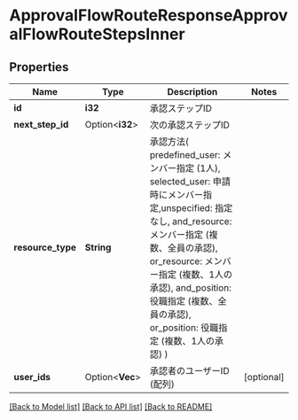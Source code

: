 # ApprovalFlowRouteResponseApprovalFlowRouteStepsInner

## Properties

Name | Type | Description | Notes
------------ | ------------- | ------------- | -------------
**id** | **i32** | 承認ステップID | 
**next_step_id** | Option<**i32**> | 次の承認ステップID | 
**resource_type** | **String** | 承認方法( predefined_user: メンバー指定 (1人), selected_user: 申請時にメンバー指定,unspecified: 指定なし, and_resource: メンバー指定 (複数、全員の承認), or_resource: メンバー指定 (複数、1人の承認), and_position: 役職指定 (複数、全員の承認), or_position: 役職指定 (複数、1人の承認) )  | 
**user_ids** | Option<**Vec<i32>**> | 承認者のユーザーID (配列) | [optional]

[[Back to Model list]](../README.md#documentation-for-models) [[Back to API list]](../README.md#documentation-for-api-endpoints) [[Back to README]](../README.md)


